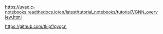 https://uvadlc-notebooks.readthedocs.io/en/latest/tutorial_notebooks/tutorial7/GNN_overview.html

https://github.com/tkipf/pygcn